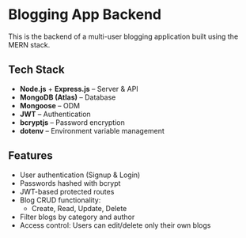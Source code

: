 # Blogging App Backend

This is the backend of a multi-user blogging application built using the MERN stack.

## Tech Stack

- **Node.js** + **Express.js** – Server & API
- **MongoDB (Atlas)** – Database
- **Mongoose** – ODM
- **JWT** – Authentication
- **bcryptjs** – Password encryption
- **dotenv** – Environment variable management

## Features

- User authentication (Signup & Login)
- Passwords hashed with bcrypt
- JWT-based protected routes
- Blog CRUD functionality:
  - Create, Read, Update, Delete
- Filter blogs by category and author
- Access control: Users can edit/delete only their own blogs


